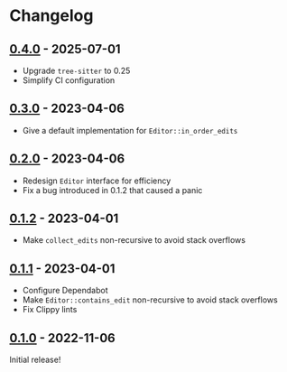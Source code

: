 # Changelog

<!-- https://keepachangelog.com/en/1.0.0/ -->

## [0.4.0] - 2025-07-01

- Upgrade `tree-sitter` to 0.25
- Simplify CI configuration

## [0.3.0] - 2023-04-06

- Give a default implementation for `Editor::in_order_edits`

## [0.2.0] - 2023-04-06

- Redesign `Editor` interface for efficiency
- Fix a bug introduced in 0.1.2 that caused a panic

## [0.1.2] - 2023-04-01

- Make `collect_edits` non-recursive to avoid stack overflows

## [0.1.1] - 2023-04-01

- Configure Dependabot
- Make `Editor::contains_edit` non-recursive to avoid stack overflows
- Fix Clippy lints

## [0.1.0] - 2022-11-06

Initial release!

[0.1.0]: https://github.com/langston-barrett/tree-sitter-edit/releases/tag/v0.1.0
[0.1.1]: https://github.com/langston-barrett/tree-sitter-edit/releases/tag/v0.1.1
[0.1.2]: https://github.com/langston-barrett/tree-sitter-edit/releases/tag/v0.1.2
[0.2.0]: https://github.com/langston-barrett/tree-sitter-edit/releases/tag/v0.2.0
[0.3.0]: https://github.com/langston-barrett/tree-sitter-edit/releases/tag/v0.3.0
[0.4.0]: https://github.com/langston-barrett/tree-sitter-edit/releases/tag/v0.4.0
